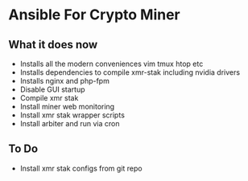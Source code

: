 # Ansible For Crypto Miner

## What it does now

- Installs all the modern conveniences vim tmux htop etc
- Installs dependencies to compile xmr-stak including nvidia drivers
- Installs nginx and php-fpm
- Disable GUI startup
- Compile xmr stak
- Install miner web monitoring
- Install xmr stak wrapper scripts
- Install arbiter and run via cron

## To Do
- Install xmr stak configs from git repo
